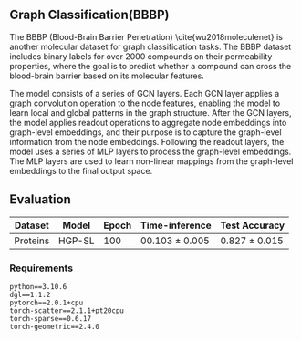 Graph Classification(BBBP)
---------------------------------------------


The BBBP (Blood-Brain Barrier Penetration) \cite{wu2018moleculenet} is another molecular dataset for graph classification tasks. The BBBP dataset includes binary labels for over 2000 compounds on their permeability properties, where the goal is to predict whether a compound can cross the blood-brain barrier based on its molecular features. 

The model consists of a series of GCN layers. Each GCN layer applies a graph convolution operation to the node features, enabling the model to learn local and global patterns in the graph structure. After the GCN layers, the model applies readout operations to aggregate node embeddings into graph-level embeddings, and their purpose is to capture the graph-level information from the node embeddings. Following the readout layers, the model uses a series of MLP layers to process the graph-level embeddings. The MLP layers are used to learn non-linear mappings from the graph-level embeddings to the final output space.


## Evaluation
|Dataset   |Model       |Epoch| Time-inference    | Test Accuracy      |
|--        |--          |--   |---                |       --           |
|Proteins  |HGP-SL      |100  |00.103 $\pm$ 0.005  |  0.827 $\pm$ 0.015 |


### Requirements

    python==3.10.6
    dgl==1.1.2
    pytorch==2.0.1+cpu
    torch-scatter==2.1.1+pt20cpu
    torch-sparse==0.6.17
    torch-geometric==2.4.0